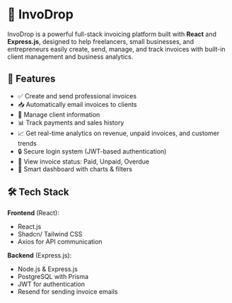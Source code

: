 # 🧾 InvoDrop

InvoDrop is a powerful full-stack invoicing platform built with **React** and **Express.js**, designed to help freelancers, small businesses, and entrepreneurs easily create, send, manage, and track invoices with built-in client management and business analytics.

## 🚀 Features

- ✅ Create and send professional invoices
- 📥 Automatically email invoices to clients
- 👥 Manage client information
- 📊 Track payments and sales history
- 📈 Get real-time analytics on revenue, unpaid invoices, and customer trends
- 🔒 Secure login system (JWT-based authentication)
- 📅 View invoice status: Paid, Unpaid, Overdue
- 🧠 Smart dashboard with charts & filters

## 🛠️ Tech Stack

**Frontend** (React):
- React.js 
- Shadcn/ Tailwind CSS 
- Axios for API communication


**Backend** (Express.js):
- Node.js & Express.js
- PostgreSQL with Prisma
- JWT for authentication
- Resend for sending invoice emails


